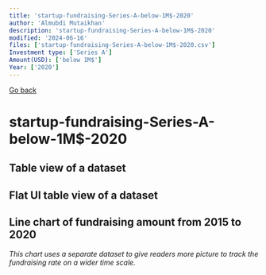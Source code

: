 ```yaml
---
title: 'startup-fundraising-Series-A-below-1M$-2020'
author: 'Almubdi Mutaikhan'
description: 'startup-fundraising-Series-A-below-1M$-2020'
modified: '2024-06-16'
files: ['startup-fundraising-Series-A-below-1M$-2020.csv']
Investment type: ['Series A']
Amount(USD): ['below 1M$']
Year: ['2020']
---
```


[Go back](/)

# startup-fundraising-Series-A-below-1M$-2020

## Table view of a dataset
<Table url="startup-fundraising-Series-A-below-1M$-2020.csv" />

## Flat UI table view of a dataset

<FlatUiTable
    url="startup-fundraising-Series-A-below-1M$-2020.csv"
/>

## Line chart of fundraising amount from 2015 to 2020
*This chart uses a separate dataset to give readers more picture to track the fundraising rate on a wider time scale.*

<LineChart
    title="Startup fundraising from 2015 to 2020"
    xAxis="Year"
    yAxis="Amount in USD"
    data="startup-fundraising-2015-2020.csv"
/>
